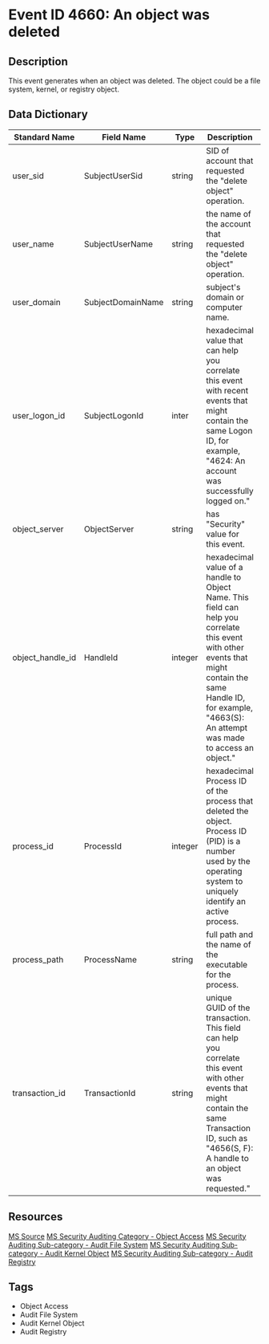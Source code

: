 # Event ID 4660: An object was deleted

## Description
This event generates when an object was deleted. The object could be a file system, kernel, or registry object.

## Data Dictionary
|Standard Name|Field Name|Type|Description|Sample Value|
|---|---|---|---|---|
|user_sid|SubjectUserSid|string|SID of account that requested the "delete object" operation.|S-1-5-21-3457937927-2839227994-823803824-1104|
|user_name|SubjectUserName|string|the name of the account that requested the "delete object" operation.|dadmin|
|user_domain|SubjectDomainName|string|subject's domain or computer name.|CONTOSO|
|user_logon_id|SubjectLogonId|inter|hexadecimal value that can help you correlate this event with recent events that might contain the same Logon ID, for example, "4624: An account was successfully logged on."|0x4367b|
|object_server|ObjectServer|string|has "Security" value for this event.|Security|
|object_handle_id|HandleId|integer|hexadecimal value of a handle to Object Name. This field can help you correlate this event with other events that might contain the same Handle ID, for example, "4663(S): An attempt was made to access an object."|0x1678|
|process_id|ProcessId|integer|hexadecimal Process ID of the process that deleted the object. Process ID (PID) is a number used by the operating system to uniquely identify an active process.|0xef0|
|process_path|ProcessName|string|full path and the name of the executable for the process.|C:\Windows\explorer.exe|
|transaction_id|TransactionId|string|unique GUID of the transaction. This field can help you correlate this event with other events that might contain the same Transaction ID, such as "4656(S, F): A handle to an object was requested."|{00000000-0000-0000-0000-000000000000}|

## Resources
[MS Source](https://github.com/MicrosoftDocs/windows-itpro-docs/blob/master/windows/security/threat-protection/auditing/event-4660.md)
[MS Security Auditing Category - Object Access](https://docs.microsoft.com/en-us/windows/security/threat-protection/auditing/advanced-security-audit-policy-settings#object-access)
[MS Security Auditing Sub-category - Audit File System](https://github.com/MicrosoftDocs/windows-itpro-docs/tree/master/windows/security/threat-protection/auditing/audit-file-system.md)
[MS Security Auditing Sub-category - Audit Kernel Object](https://github.com/MicrosoftDocs/windows-itpro-docs/tree/master/windows/security/threat-protection/auditing/audit-kernel-object.md)
[MS Security Auditing Sub-category - Audit Registry](https://github.com/MicrosoftDocs/windows-itpro-docs/tree/master/windows/security/threat-protection/auditing/audit-registry.md)

## Tags
* Object Access
* Audit File System
* Audit Kernel Object
* Audit Registry